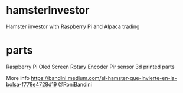 # hamsterInvestor
Hamster investor with Raspberry Pi and Alpaca trading

# parts

Raspberry Pi
Oled Screen
Rotary Encoder
Pir sensor
3d printed parts

More info https://bandini.medium.com/el-hamster-que-invierte-en-la-bolsa-f778e4728d19
@RoniBandini
